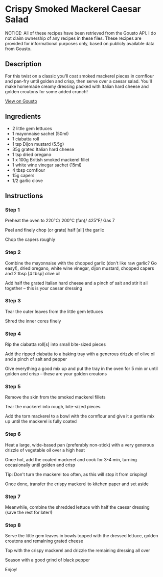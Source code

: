# Crispy Smoked Mackerel Caesar Salad

NOTICE: All of these recipes have been retrieved from the Gousto API. I do not claim ownership of any recipes in these files. These recipes are provided for informational purposes only, based on publicly available data from Gousto.

## Description

For this twist on a classic you'll coat smoked mackerel pieces in cornflour and pan-fry until golden and crisp, then serve over a caesar salad. You'll make homemade creamy dressing packed with Italian hard cheese and golden croutons for some added crunch!

[View on Gousto](https://www.gousto.co.uk/recipes/cookbook/crispy-smoked-mackerel-caesar-salad)

## Ingredients

- 2 little gem lettuces
- 1 mayonnaise sachet (50ml)
- 1 ciabatta roll
- 1 tsp Dijon mustard (5.5g)
- 35g grated Italian hard cheese
- 1 tsp dried oregano
- 1 x 100g British smoked mackerel fillet
- 1 white wine vinegar sachet (15ml)
- 4 tbsp cornflour
- 15g capers
- 1/2 garlic clove

## Instructions


### Step 1

Preheat the oven to 220°C/ 200°C (fan)/ 425°F/ Gas 7


Peel and finely chop (or grate) half <span class="text-danger">[all]</span> the garlic


Chop the capers roughly


### Step 2

Combine the mayonnaise with the chopped garlic (don't like raw garlic? Go easy!), dried oregano, white wine vinegar, dijon mustard, chopped capers and 2 tbsp <span class="text-danger">[4 tbsp]</span> olive oil


Add half the grated Italian hard cheese and a pinch of salt and stir it all together – this is your caesar dressing


### Step 3

Tear the outer leaves from the little gem lettuces


Shred the inner cores finely


### Step 4

Rip the ciabatta roll<span class="text-danger">[s]</span> into small bite-sized pieces


Add the ripped ciabatta to a baking tray with a generous drizzle of olive oil and a pinch of salt and pepper


Give everything a good mix up and put the tray in the oven for 5 min or until golden and crisp – these are your golden croutons


### Step 5

Remove the skin from the smoked mackerel fillets


Tear the mackerel into rough, bite-sized pieces


Add the torn mackerel to a bowl with the cornflour and give it a gentle mix up until the mackerel is fully coated


### Step 6

Heat a large, wide-based pan (preferably non-stick) with a very generous drizzle of vegetable oil over a high heat


Once hot, add the coated mackerel and cook for 3-4 min, turning occasionally until golden and crisp


Tip: Don't turn the mackerel too often, as this will stop it from crisping!


Once done, transfer the crispy mackerel to kitchen paper and set aside


### Step 7

Meanwhile, combine the shredded lettuce with half the caesar dressing (save the rest for later!)

### Step 8

Serve the little gem leaves in bowls topped with the dressed lettuce, golden croutons and remaining grated cheese


Top with the crispy mackerel and drizzle the remaining dressing all over


Season with a good grind of black pepper


Enjoy!

